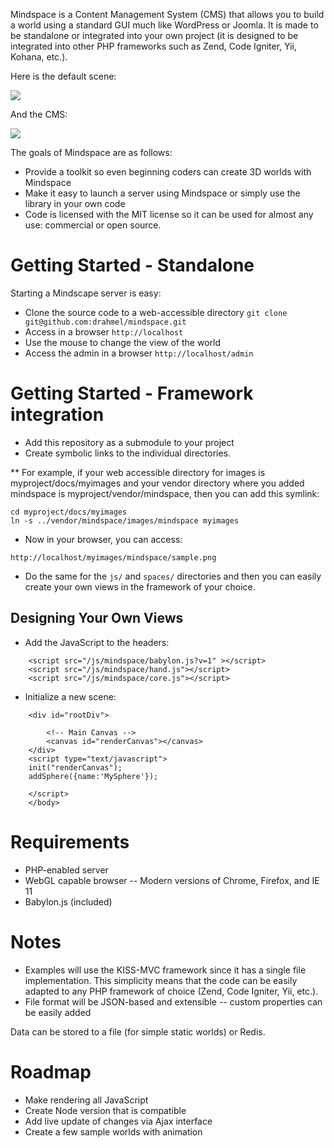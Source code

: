 Mindspace is a Content Management System (CMS) that allows you to build a world using a standard GUI much like WordPress or Joomla. It is made to be standalone or integrated into your own project (it is designed to be integrated into other PHP frameworks such as Zend, Code Igniter, Yii, Kohana, etc.).

Here is the default scene:

<img src="https://raw.github.com/drahmel/mindspace/master/images/mindspace/sample.png" />

And the CMS:

<img src="https://raw.github.com/drahmel/mindspace/master/images/mindspace/sample_admin.png" />

The goals of Mindspace are as follows:

* Provide a toolkit so even beginning coders can create 3D worlds with Mindspace
* Make it easy to launch a server using Mindspace or simply use the library in your own code
* Code is licensed with the MIT license so it can be used for almost any use: commercial or open source.

# Getting Started - Standalone

Starting a Mindscape server is easy:

* Clone the source code to a web-accessible directory
		```git clone git@github.com:drahmel/mindspace.git ```
* Access in a browser
		```http://localhost```
* Use the mouse to change the view of the world 
* Access the admin in a browser
		```http://localhost/admin```

# Getting Started - Framework integration

* Add this repository as a submodule to your project
* Create symbolic links to the individual directories.

** For example, if your web accessible directory for images is myproject/docs/myimages and your vendor directory where you added mindspace is myproject/vendor/mindspace, then you can add this symlink:

```
cd myproject/docs/myimages
ln -s ../vendor/mindspace/images/mindspace myimages
```
* Now in your browser, you can access:

```http://localhost/myimages/mindspace/sample.png```
* Do the same for the ```js/``` and ```spaces/``` directories and then you can easily create your own views in the framework of your choice.

## Designing Your Own Views

* Add the JavaScript to the headers:

```
    <script src="/js/mindspace/babylon.js?v=1" ></script>
    <script src="/js/mindspace/hand.js"></script>
    <script src="/js/mindspace/core.js"></script>
```

* Initialize a new scene:

```
    <div id="rootDiv">

        <!-- Main Canvas -->
        <canvas id="renderCanvas"></canvas>
    </div>
    <script type="text/javascript">
    init("renderCanvas");
    addSphere({name:'MySphere'});

    </script>
    </body>
```

# Requirements

* PHP-enabled server
* WebGL capable browser -- Modern versions of Chrome, Firefox, and IE 11
* Babylon.js (included)

# Notes

* Examples will use the KISS-MVC framework since it has a single file implementation. This simplicity means that the code can be easily adapted to any PHP framework of choice (Zend, Code Igniter, Yii, etc.).
* File format will be JSON-based and extensible -- custom properties can be easily added

Data can be stored to a file (for simple static worlds) or Redis.

# Roadmap

* Make rendering all JavaScript
* Create Node version that is compatible
* Add live update of changes via Ajax interface
* Create a few sample worlds with animation


